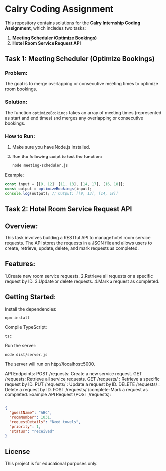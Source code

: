 # Calry Coding Assignment

This repository contains solutions for the **Calry Internship Coding Assignment**, which includes two tasks:

1. **Meeting Scheduler (Optimize Bookings)**
2. **Hotel Room Service Request API**

## Task 1: Meeting Scheduler (Optimize Bookings)

### Problem:
The goal is to merge overlapping or consecutive meeting times to optimize room bookings.

### Solution:
The function `optimizeBookings` takes an array of meeting times (represented as start and end times) and merges any overlapping or consecutive bookings.

### How to Run:
1. Make sure you have Node.js installed.
2. Run the following script to test the function:

   ```bash
   node meeting-scheduler.js
Example:
```typescript
const input = [[9, 12], [11, 13], [14, 17], [16, 18]];
const output = optimizeBookings(input);
console.log(output); // Output: [[9, 13], [14, 18]]
```
## Task 2: Hotel Room Service Request API
## Overview:
This task involves building a RESTful API to manage hotel room service requests. The API stores the requests in a JSON file and allows users to create, retrieve, update, delete, and mark requests as completed.

## Features:
1.Create new room service requests.
2.Retrieve all requests or a specific request by ID.
3.Update or delete requests.
4.Mark a request as completed.

## Getting Started:
Install the dependencies:

```bash
npm install
```
Compile TypeScript:

```
tsc
```
Run the server:
```
node dist/server.js
```
The server will run on http://localhost:5000.

API Endpoints:
POST /requests: Create a new service request.
GET /requests: Retrieve all service requests.
GET /requests/
: Retrieve a specific request by ID.
PUT /requests/
: Update a request by ID.
DELETE /requests/
: Delete a request by ID.
POST /requests/
/complete: Mark a request as completed.
Example API Request (POST /requests):
```json

{
  "guestName": "ABC",
  "roomNumber": 1031,
  "requestDetails": "Need towels",
  "priority": 1,
  "status": "received"
}
```
## License
This project is for educational purposes only.
